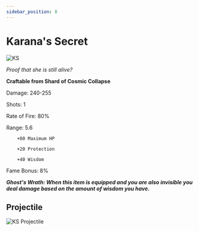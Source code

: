 ```yaml
---
sidebar_position: 8
---
```


# Karana's Secret

![KS](https://vwiki.valorserver.com/api/item/picture/karana's%20secret)

<i>Proof that she is still alive?</i>

**Craftable from Shard of Cosmic Collapse** 

Damage: 240-255

Shots: 1

Rate of Fire: 80%

Range: 5.6

		+80 Maximum HP
		
		+20 Protection
		
		+40 Wisdom
		
Fame Bonus: 8%

***Ghost's Wrath: When this item is equipped and you are also invisible you deal damage based on the amount of wisdom you have.***

## Projectile

![KS Projectile](https://cdn.discordapp.com/attachments/953134990428868629/981721288596930570/karana.gif)
